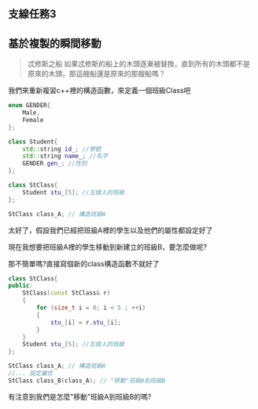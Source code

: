 ## 支線任務3
## 基於複製的瞬間移動

> 忒修斯之船
> 如果忒修斯的船上的木頭逐漸被替換，直到所有的木頭都不是原來的木頭，那這艘船還是原來的那艘船嗎？

我們來重新複習c++裡的構造函數，來定義一個班級Class吧
```c++
enum GENDER{
    Male,
    Female
};

class Student{
    std::string id_; //學號
    std::string name_; //名字
    GENDER gen_; //性別
};

class StClass{
    Student stu_[5]; //五個人的班級
};

StClass class_A; // 構造班級A

```
太好了，假設我們已經把班級A裡的學生以及他們的屬性都設定好了

現在我想要把班級A裡的學生移動到新建立的班級B，要怎麼做呢?

那不簡單嗎?直接寫個新的class構造函數不就好了

```c++
class StClass{
public:
    StClass(const StClass& r)
    {
        for (size_t i = 0; i < 5 ; ++i)
        {
            stu_[i] = r.stu_[i];
        }
    }
    Student stu_[5]; //五個人的班級
};

StClass class_A; // 構造班級A
//... 設定屬性
StClass class_B(class_A); // "移動"班級A到班級B

```
有注意到我們是怎麼"移動"班級A到班級B的嗎?



